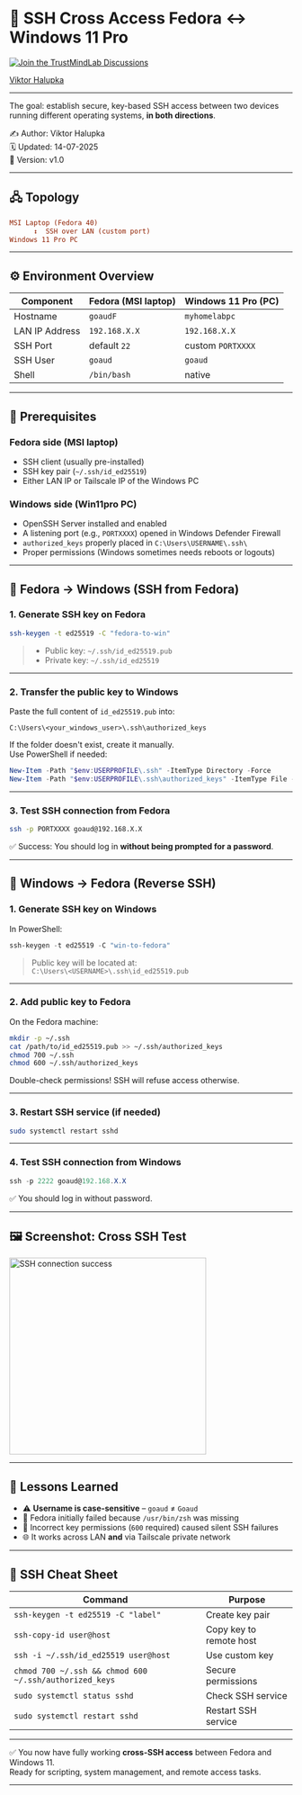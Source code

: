 # 🔁 SSH Cross Access Fedora ↔ Windows 11 Pro

[![Join the TrustMindLab Discussions](https://img.shields.io/badge/💬_Join-TrustMindLab-blueviolet)](https://github.com/goAuD/MyHomeLab/discussions/1)  
<div class="badge-base LI-profile-badge" data-locale="hu_HU" data-size="medium" data-theme="light" data-type="VERTICAL" data-vanity="viktor-halupka-weiz" data-version="v1">
  <a class="badge-base__link LI-simple-link" href="https://at.linkedin.com/in/viktor-halupka-weiz?trk=profile-badge">Viktor Halupka</a>
</div>

---

The goal: establish secure, key-based SSH access between two devices running different operating systems, **in both directions**.

✍️ Author: Viktor Halupka  
🗓️ Updated: 14-07-2025  
📄 Version: v1.0

---

## 🖧 Topology

```ini
MSI Laptop (Fedora 40)
      ↕  SSH over LAN (custom port)
Windows 11 Pro PC
```

---

## ⚙️ Environment Overview

| Component            | Fedora (MSI laptop) | Windows 11 Pro (PC) |
|---------------------|---------------------|----------------------|
| Hostname            | `goaudF`            | `myhomelabpc`        |
| LAN IP Address      | `192.168.X.X`       | `192.168.X.X`        |
| SSH Port            | default `22`        | custom `PORTXXXX`    |
| SSH User            | `goaud`             | `goaud`              |
| Shell               | `/bin/bash`         | native               |

---

## 🧩 Prerequisites

### Fedora side (MSI laptop)

- SSH client (usually pre-installed)
- SSH key pair (`~/.ssh/id_ed25519`)
- Either LAN IP or Tailscale IP of the Windows PC

### Windows side (Win11pro PC)

- OpenSSH Server installed and enabled
- A listening port (e.g., `PORTXXXX`) opened in Windows Defender Firewall
- `authorized_keys` properly placed in `C:\Users\USERNAME\.ssh\`
- Proper permissions (Windows sometimes needs reboots or logouts)

---

## 🚀 Fedora → Windows (SSH from Fedora)

### 1. Generate SSH key on Fedora

```bash
ssh-keygen -t ed25519 -C "fedora-to-win"
```

> - Public key: `~/.ssh/id_ed25519.pub`  
> - Private key: `~/.ssh/id_ed25519`

---

### 2. Transfer the public key to Windows

Paste the full content of `id_ed25519.pub` into:

```
C:\Users\<your_windows_user>\.ssh\authorized_keys
```

If the folder doesn't exist, create it manually.  
Use PowerShell if needed:

```powershell
New-Item -Path "$env:USERPROFILE\.ssh" -ItemType Directory -Force
New-Item -Path "$env:USERPROFILE\.ssh\authorized_keys" -ItemType File -Force
```

---

### 3. Test SSH connection from Fedora

```bash
ssh -p PORTXXXX goaud@192.168.X.X
```

✅ Success: You should log in **without being prompted for a password**.

---

## 🔁 Windows → Fedora (Reverse SSH)

### 1. Generate SSH key on Windows

In PowerShell:

```powershell
ssh-keygen -t ed25519 -C "win-to-fedora"
```

> Public key will be located at:  
> `C:\Users\<USERNAME>\.ssh\id_ed25519.pub`

---

### 2. Add public key to Fedora

On the Fedora machine:

```bash
mkdir -p ~/.ssh
cat /path/to/id_ed25519.pub >> ~/.ssh/authorized_keys
chmod 700 ~/.ssh
chmod 600 ~/.ssh/authorized_keys
```

Double-check permissions! SSH will refuse access otherwise.

---

### 3. Restart SSH service (if needed)

```bash
sudo systemctl restart sshd
```

---

### 4. Test SSH connection from Windows

```powershell
ssh -p 2222 goaud@192.168.X.X
```

✅ You should log in without password.

---

## 🖼️ Screenshot: Cross SSH Test

<img src="TrustMindLab/assets/img/cross_ssh.jpg" alt="SSH connection success" width="350">

---

## 📘 Lessons Learned

- ⚠️ **Username is case-sensitive** – `goaud` ≠ `Goaud`
- 🧨 Fedora initially failed because `/usr/bin/zsh` was missing
- 🔐 Incorrect key permissions (`600` required) caused silent SSH failures
- 🌐 It works across LAN **and** via Tailscale private network

---

## 📎 SSH Cheat Sheet

| Command | Purpose |
|--------|---------|
| `ssh-keygen -t ed25519 -C "label"` | Create key pair |
| `ssh-copy-id user@host`           | Copy key to remote host |
| `ssh -i ~/.ssh/id_ed25519 user@host` | Use custom key |
| `chmod 700 ~/.ssh && chmod 600 ~/.ssh/authorized_keys` | Secure permissions |
| `sudo systemctl status sshd`      | Check SSH service |
| `sudo systemctl restart sshd`     | Restart SSH service |

---

✅ You now have fully working **cross-SSH access** between Fedora and Windows 11.  
Ready for scripting, system management, and remote access tasks.  

---

